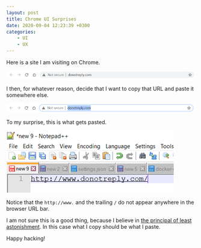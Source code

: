 ```yaml
---
layout: post
title: Chrome UI Surprises
date: 2020-09-04 12:23:39 +0300
categories:
    - UI
    - UX
---
```


Here is a site I am visiting on Chrome.

![](../images/2020/09/ChromeURLBar.png)

I then, for whatever reason, decide that I want to copy that URL and paste it somewhere else.

![](../images/2020/09/ChromeURLBarCopy.png)

To my surprise, this is what gets pasted.

![](../images/2020/09/Paste.png)

Notice that the `http://www.` and the trailing `/` do not appear anywhere in the browser URL bar.

I am not sure this is a good thing, because I believe in [the principal of least astonishment](https://en.wikipedia.org/wiki/Principle_of_least_astonishment). In this case what I copy should be what I paste.

Happy hacking!


